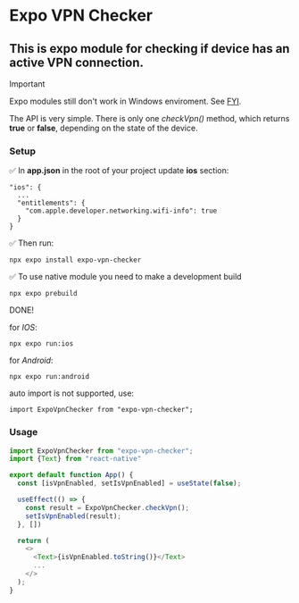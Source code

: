 # Expo VPN Checker
## This is expo module for checking if device has an active VPN connection.

> [!IMPORTANT]
> Expo modules still don't work in Windows enviroment. See [FYI](https://github.com/expo/fyi/blob/main/wsl.md).

The API is very simple. There is only one *checkVpn()* method, which returns **true** or **false**, depending on the state of the device.

### Setup

:white_check_mark: In **app.json** in the root of your project update **ios** section:

```
"ios": {
  ...
  "entitlements": {
    "com.apple.developer.networking.wifi-info": true
  }
}
```
:white_check_mark: Then run:
```
npx expo install expo-vpn-checker
```

:white_check_mark: To use native module you need to make a development build
```
npx expo prebuild
```

DONE!

for *IOS*:
```
npx expo run:ios
```

for *Android*:
```
npx expo run:android
```

auto import is not supported, use:
```
import ExpoVpnChecker from "expo-vpn-checker";
```

### Usage

```javascript
import ExpoVpnChecker from "expo-vpn-checker";
import {Text} from "react-native"

export default function App() {
  const [isVpnEnabled, setIsVpnEnabled] = useState(false);

  useEffect(() => {
    const result = ExpoVpnChecker.checkVpn();
    setIsVpnEnabled(result);
  }, [])

  return (
    <>
      <Text>{isVpnEnabled.toString()}</Text>
      ...
    </>
  );
}
```
